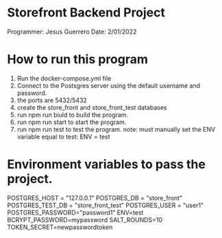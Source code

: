 # Storefront Backend Project
Programmer: Jesus Guerrero
Date: 2/01/2022

# How to run this program
1. Run the docker-compose.yml file
2. Connect to the Postsgres server using the default username and password.
3. the ports are 5432/5432
4. create the store_front and store_front_test databases
5. run npm run biuld to build the program.
6. run npm run start to start the program.
7. run npm run test to test the program.
note: must manually set the ENV variable equal to test:  ENV = test

# Environment variables to pass the project.
POSTGRES_HOST = "127.0.0.1"
POSTGRES_DB = "store_front"
POSTGRES_TEST_DB = "store_front_test"
POSTGRES_USER = "user1"
POSTGRES_PASSWORD="password1"
ENV=test
BCRYPT_PASSWORD=mypassword
SALT_ROUNDS=10
TOKEN_SECRET=newpasswordtoken